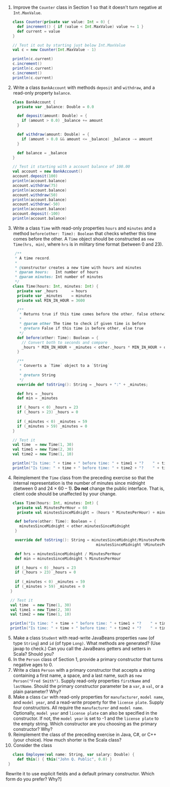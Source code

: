 1. Improve the `Counter` class in Section 1 so that it doesn't turn negative at `Int.MaxValue`.
 ```scala
    class Counter(private var value: Int = 0) {
      def increment() { if (value < Int.MaxValue) value += 1 }
      def current = value
    }

    // Test it out by starting just below Int.MaxValue
    val c = new Counter(Int.MaxValue - 1)

    println(c.current)
    c.increment()
    println(c.current)
    c.increment()
    println(c.current)
```

2. Write a class `BankAccount` with methods `deposit` and `withdraw`, and a read-only property `balance`.
 ```scala
    class BankAccount {
      private var _balance: Double = 0.0

      def deposit(amount: Double) = {
        if (amount > 0.0) _balance += amount
      }

      def withdraw(amount: Double) = {
        if (amount > 0.0 && amount <= _balance) _balance -= amount
      }

      def balance = _balance
    }

    // Test it starting with a account balance of 100.00
    val account = new BankAccount()
    account.deposit(100)
    println(account.balance)
    account.withdraw(75)
    println(account.balance)
    account.withdraw(50)
    println(account.balance)
    account.withdraw(-50)
    println(account.balance)
    account.deposit(-100)
    println(account.balance)
```

3. Write a class `Time` with read-only properties `hours` and `minutes` and a method `before(other: Time): Boolean` that checks whether this time comes before the other. A `Time` object should be constructed as `new Time(hrs, min)`, where `hrs` is in military time format (between 0 and 23).
 ```scala
     /**
     * A time record.
     *
     * @constructor creates a new time with hours and minutes
     * @param hours:   Int number of hours
     * @param minutes: Int number of minutes
     */
    class Time(hours: Int, minutes: Int) {
      private var _hours      = hours
      private var _minutes    = minutes
      private val MIN_IN_HOUR = 3600

      /**
       * Returns true if this time comes before the other, false otherwise
       *
       * @param other The time to check if given time is before
       * @return False if this time is before other, else true
       */
      def before(other: Time): Boolean = {
        // Convert both to seconds and compare
        _hours * MIN_IN_HOUR + _minutes < other._hours * MIN_IN_HOUR + other._minutes
      }

      /**
       * Converts a `Time` object to a `String`
       * 
       * @return String
       */
      override def toString(): String = _hours + ":" + _minutes;

      def hrs = _hours
      def min = _minutes

      if (_hours < 0) _hours = 23
      if (_hours > 23) _hours = 0
  
      if (_minutes < 0) _minutes = 59
      if (_minutes > 59) _minutes = 0
    }

    // Test it
    val time  = new Time(1, 30)
    val time1 = new Time(2, 30)
    val time2 = new Time(1, 10)

    println("Is time: " + time + " before time: " + time1 + "?    " + time.before(time1))
    println("Is time: " + time + " before time: " + time2 + "?    " + time.before(time2))
```
4. Reimplement the `Time` class from the preceding exercise so that the internal representation is the number of minutes since midnight (between 0 and 24 × 60 – 1). **Do not** change the public interface. That is, client code should be unaffected by your change.
 ```scala
    class Time(hours: Int, minutes: Int) {
      private val MinutesPerHour = 60
      private val minutesSinceMidnight = (hours * MinutesPerHour) + minutes

     def before(other: Time): Boolean = {
       minutesSinceMidnight < other.minutesSinceMidnight
     }

     override def toString(): String = minutesSinceMidnight/MinutesPerHour + ":" + 
                                         minutesSinceMidnight %MinutesPerHour

     def hrs = minutesSinceMidnight / MinutesPerHour
     def min = minutesSinceMidnight % MinutesPerHour

     if (_hours < 0) _hours = 23
     if (_hours > 23) _hours = 0
  
     if (_minutes < 0) _minutes = 59
     if (_minutes > 59) _minutes = 0
   }

   // Test it
   val time  = new Time(1, 30)
   val time1 = new Time(2, 30)
   val time2 = new Time(1, 10)

   println("Is time: " + time + " before time: " + time1 + "?    " + time.before(time1))
   println("Is time: " + time + " before time: " + time2 + "?    " + time.before(time2))
```

5. Make a class `Student` with read-write JavaBeans properties `name` (of type `String`) and `id` (of type `Long)`. What methods are generated? (Use javap to check.) Can you call the JavaBeans getters and setters in Scala? Should you?
6. In the `Person` class of Section 1, provide a primary constructor that turns negative ages to 0.
7. Write a class `Person` with a primary constructor that accepts a string containing a first name, a space, and a last name, such as `new Person("Fred Smith")`. Supply read-only properties `firstName` and `lastName`. Should the primary constructor parameter be a `var`, a `val`, or a plain parameter? Why?
8. Make a class `Car` with read-only properties for `manufacturer`, `model name`, and `model year`, and a read-write property for the `license plate`. Supply four constructors. All require the `manufacturer` and `model name`. Optionally, `model year` and `license plate` can also be specified in the constructor. If not, the `model year` is set to -1 and the `license plate` to the empty string. Which constructor are you choosing as the primary constructor? Why?
9. Reimplement the class of the preceding exercise in Java, C#, or C++ (your choice). How much shorter is the Scala class?
10. Consider the class 
 ```scala
    class Employee(val name: String, var salary: Double) {
      def this() { this("John Q. Public", 0.0) }
  }
```

 Rewrite it to use explicit fields and a default primary constructor. Which form do you prefer? Why?]
